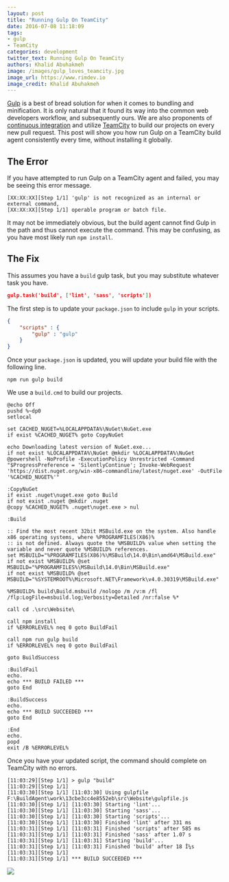 ```yaml
---
layout: post
title: "Running Gulp On TeamCity"
date: 2016-07-08 11:18:09
tags:
- gulp
- TeamCity
categories: development
twitter_text: Running Gulp On TeamCity
authors: Khalid Abuhakmeh
image: /images/gulp_loves_teamcity.jpg
image_url: https://www.rimdev.io
image_credit: Khalid Abuhakmeh
---
```


[Gulp](http://gulpjs.com/) is a best of bread solution for when it comes to bundling and minification. It is only natural that it found its way into the common web developers workflow, and subsequently ours. We are also proponents of [continuous integration](https://en.wikipedia.org/wiki/Continuous_integration) and utilize [TeamCity](https://www.jetbrains.com/teamcity/) to build our projects on every new pull request. This post will show you how run Gulp on a TeamCity build agent consistently every time, without installing it globally.

## The Error

If you have attempted to run Gulp on a TeamCity agent and failed, you may be seeing this error message.

```text
[XX:XX:XX][Step 1/1] 'gulp' is not recognized as an internal or external command,
[XX:XX:XX][Step 1/1] operable program or batch file.
```

It may not be immediately obvious, but the build agent cannot find Gulp in the path and thus cannot execute the command. This may be confusing, as you have most likely run `npm install`.

## The Fix

This assumes you have a `build` gulp task, but you may substitute whatever task you have.

```json
gulp.task('build', ['lint', 'sass', 'scripts'])
```

The first step is to update your `package.json` to include `gulp` in your scripts.

```json
{
    "scripts" : {
        "gulp" : "gulp"
    }
}
```

Once your `package.json` is updated, you will update your build file with the following line.

```console
npm run gulp build
```

We use a `build.cmd` to build our projects.

```console
@echo Off
pushd %~dp0
setlocal

set CACHED_NUGET=%LOCALAPPDATA%\NuGet\NuGet.exe
if exist %CACHED_NUGET% goto CopyNuGet

echo Downloading latest version of NuGet.exe...
if not exist %LOCALAPPDATA%\NuGet @mkdir %LOCALAPPDATA%\NuGet
@powershell -NoProfile -ExecutionPolicy Unrestricted -Command "$ProgressPreference = 'SilentlyContinue'; Invoke-WebRequest 'https://dist.nuget.org/win-x86-commandline/latest/nuget.exe' -OutFile '%CACHED_NUGET%'"

:CopyNuGet
if exist .nuget\nuget.exe goto Build
if not exist .nuget @mkdir .nuget
@copy %CACHED_NUGET% .nuget\nuget.exe > nul

:Build

:: Find the most recent 32bit MSBuild.exe on the system. Also handle x86 operating systems, where %PROGRAMFILES(X86)%
:: is not defined. Always quote the %MSBUILD% value when setting the variable and never quote %MSBUILD% references.
set MSBUILD="%PROGRAMFILES(X86)%\MSBuild\14.0\Bin\amd64\MSBuild.exe"
if not exist %MSBUILD% @set MSBUILD="%PROGRAMFILES%\MSBuild\14.0\Bin\MSBuild.exe"
if not exist %MSBUILD% @set MSBUILD="%SYSTEMROOT%\Microsoft.NET\Framework\v4.0.30319\MSBuild.exe"

%MSBUILD% build\Build.msbuild /nologo /m /v:m /fl /flp:LogFile=msbuild.log;Verbosity=Detailed /nr:false %*

call cd .\src\Website\

call npm install
if %ERRORLEVEL% neq 0 goto BuildFail

call npm run gulp build
if %ERRORLEVEL% neq 0 goto BuildFail

goto BuildSuccess

:BuildFail
echo.
echo *** BUILD FAILED ***
goto End

:BuildSuccess
echo.
echo *** BUILD SUCCEEDED ***
goto End

:End
echo.
popd
exit /B %ERRORLEVEL%
```

Once you have your updated script, the command should complete on TeamCity with no errors.

```console
[11:03:29][Step 1/1] > gulp "build"
[11:03:29][Step 1/1] 
[11:03:30][Step 1/1] [11:03:30] Using gulpfile F:\BuildAgent\work\13cbe3cc4e8552eb\src\Website\gulpfile.js
[11:03:30][Step 1/1] [11:03:30] Starting 'lint'...
[11:03:30][Step 1/1] [11:03:30] Starting 'sass'...
[11:03:30][Step 1/1] [11:03:30] Starting 'scripts'...
[11:03:30][Step 1/1] [11:03:30] Finished 'lint' after 331 ms
[11:03:31][Step 1/1] [11:03:31] Finished 'scripts' after 585 ms
[11:03:31][Step 1/1] [11:03:31] Finished 'sass' after 1.07 s
[11:03:31][Step 1/1] [11:03:31] Starting 'build'...
[11:03:31][Step 1/1] [11:03:31] Finished 'build' after 18 Î¼s
[11:03:31][Step 1/1] 
[11:03:31][Step 1/1] *** BUILD SUCCEEDED ***
```

![](http://media2.giphy.com/media/2vA33ikUb0Qz6/giphy.gif)